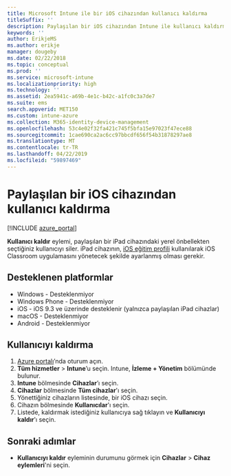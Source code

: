 ```yaml
---
title: Microsoft Intune ile bir iOS cihazından kullanıcı kaldırma
titleSuffix: ''
description: Paylaşılan bir iOS cihazından Intune ile kullanıcı kaldırmayı öğrenin.
keywords: ''
author: ErikjeMS
ms.author: erikje
manager: dougeby
ms.date: 02/22/2018
ms.topic: conceptual
ms.prod: ''
ms.service: microsoft-intune
ms.localizationpriority: high
ms.technology: ''
ms.assetid: 2ea5941c-a69b-4e1c-b42c-a1fc0c3a7de7
ms.suite: ems
search.appverid: MET150
ms.custom: intune-azure
ms.collection: M365-identity-device-management
ms.openlocfilehash: 53c4e02f32fa421c745f5bfa15e97023f47ece88
ms.sourcegitcommit: 1cae690ca2ac6cc97bbcdf656f54b31878297ae8
ms.translationtype: MT
ms.contentlocale: tr-TR
ms.lasthandoff: 04/22/2019
ms.locfileid: "59897469"
---
```

# <a name="remove-a-user-from-a-shared-ios-device"></a>Paylaşılan bir iOS cihazından kullanıcı kaldırma


[!INCLUDE [azure_portal](./includes/azure_portal.md)]

**Kullanıcı kaldır** eylemi, paylaşılan bir iPad cihazındaki yerel önbellekten seçtiğiniz kullanıcıyı siler. iPad cihazının, [iOS eğitim profili](education-settings-configure-ios.md) kullanılarak iOS Classroom uygulamasını yönetecek şekilde ayarlanmış olması gerekir. 

## <a name="supported-platforms"></a>Desteklenen platformlar

- Windows - Desteklenmiyor
- Windows Phone - Desteklenmiyor
- iOS - iOS 9.3 ve üzerinde desteklenir (yalnızca paylaşılan iPad cihazlar)
- macOS - Desteklenmiyor
- Android - Desteklenmiyor

## <a name="remove-a-user"></a>Kullanıcıyı kaldırma

1. [Azure portalı](https://portal.azure.com)’nda oturum açın.
2. **Tüm hizmetler** > **Intune**’u seçin. Intune, **İzleme + Yönetim** bölümünde bulunur.
3. **Intune** bölmesinde **Cihazlar**’ı seçin.
4. **Cihazlar** bölmesinde **Tüm cihazlar**'ı seçin.
5. Yönettiğiniz cihazların listesinde, bir iOS cihazı seçin.
6. Cihazın bölmesinde **Kullanıcılar**'ı seçin.
7. Listede, kaldırmak istediğiniz kullanıcıya sağ tıklayın ve **Kullanıcıyı kaldır**'ı seçin.

## <a name="next-steps"></a>Sonraki adımlar

- **Kullanıcıyı kaldır** eyleminin durumunu görmek için **Cihazlar** > **Cihaz eylemleri**'ni seçin.
